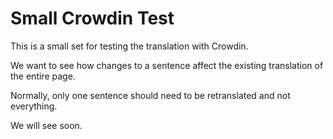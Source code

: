 # Small Crowdin Test

This is a small set for testing the translation with Crowdin.

We want to see how changes to a sentence affect the existing translation of the entire page.

Normally, only one sentence should need to be retranslated and not everything.

We will see soon.
